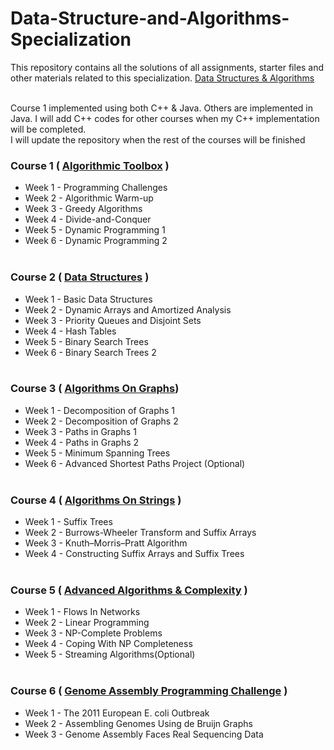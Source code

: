 # Data-Structure-and-Algorithms-Specialization
This repository contains all the solutions of all assignments, starter files and other materials related to this specialization.
[Data Structures & Algorithms](https://www.coursera.org/specializations/data-structures-algorithms) <br/><br/>

Course 1 implemented using both C++ & Java. Others are implemented in Java. I will add C++ codes for other courses when my C++ implementation will be completed.<br />
I will update the repository when the rest of the courses will be finished

### Course 1 ( [Algorithmic Toolbox](https://www.coursera.org/learn/algorithmic-toolbox) )
  * Week 1 - Programming Challenges
  * Week 2 - Algorithmic Warm-up
  * Week 3 - Greedy Algorithms
  * Week 4 - Divide-and-Conquer
  * Week 5 - Dynamic Programming 1
  * Week 6 - Dynamic Programming 2<br /><br />

### Course 2 ( [Data Structures](https://www.coursera.org/learn/data-structures) )
  * Week 1 - Basic Data Structures
  * Week 2 - Dynamic Arrays and Amortized Analysis
  * Week 3 - Priority Queues and Disjoint Sets
  * Week 4 - Hash Tables
  * Week 5 - Binary Search Trees
  * Week 6 - Binary Search Trees 2<br /><br />
  
### Course 3 ( [Algorithms On Graphs](https://www.coursera.org/learn/algorithms-on-graphs))
  * Week 1 - Decomposition of Graphs 1
  * Week 2 - Decomposition of Graphs 2
  * Week 3 - Paths in Graphs 1
  * Week 4 - Paths in Graphs 2
  * Week 5 - Minimum Spanning Trees<br />
  * Week 6 - Advanced Shortest Paths Project (Optional)<br /><br />
  
### Course 4 ( [Algorithms On Strings](https://www.coursera.org/learn/algorithms-on-strings) )
  * Week 1 - Suffix Trees
  * Week 2 - Burrows-Wheeler Transform and Suffix Arrays
  * Week 3 - Knuth–Morris–Pratt Algorithm
  * Week 4 - Constructing Suffix Arrays and Suffix Trees<br /><br />
  
### Course 5 ( [Advanced Algorithms & Complexity](https://www.coursera.org/learn/advanced-algorithms-and-complexity) )
  * Week 1 - Flows In Networks
  * Week 2 - Linear Programming
  * Week 3 - NP-Complete Problems
  * Week 4 - Coping With NP Completeness
  * Week 5 - Streaming Algorithms(Optional)<br /><br />
  
### Course 6 ( [Genome Assembly Programming Challenge](https://www.coursera.org/learn/assembling-genomes) )
  * Week 1 - The 2011 European E. coli Outbreak
  * Week 2 - Assembling Genomes Using de Bruijn Graphs
  * Week 3 - Genome Assembly Faces Real Sequencing Data
  
